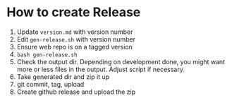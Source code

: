 # How to create Release
1. Update `version.md` with version number
2. Edit `gen-release.sh` with version number
3. Ensure web repo is on a tagged version
4. `bash gen-release.sh`
4. Check the output dir. Depending on development done, you might want more or less files in the output. Adjust script if necessary.
5. Take generated dir and zip it up
6. git commit, tag, upload
7. Create github release and upload the zip